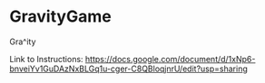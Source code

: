 # GravityGame
Gra^ity

Link to Instructions:
https://docs.google.com/document/d/1xNp6-bnveiYv1GuDAzNxBLGq1u-cger-C8QBloqjnrU/edit?usp=sharing
